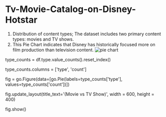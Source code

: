 # Tv-Movie-Catalog-on-Disney-Hotstar

1. Distribution of content types; The dataset includes two primary content types: movies and TV shows.
2. This Pie Chart indicates that Disney has historically focused more on film production than television content.
![pie chart](https://github.com/user-attachments/assets/ee6404b7-cd89-4a2a-9d9b-d4666c58a5c1)


type_counts = df.type.value_counts().reset_index()

type_counts.columns = ['type', 'count']

fig = go.Figure(data=[go.Pie(labels=type_counts['type'], values=type_counts['count'])])

fig.update_layout(title_text='(Movie vs TV Show)', width = 600, height = 400)

fig.show()
